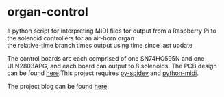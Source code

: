 # organ-control
a python script for interpreting MIDI files for output from a Raspberry Pi to the solenoid controllers for an air-horn organ  
the relative-time branch times output using time since last update

The control boards are each comprised of one SN74HC595N and one ULN2803APG, and each board can output to 8 solenoids. The PCB design can be found [here](https://oshpark.com/shared_projects/1s1tc9fm).This project requires [py-spidev](https://github.com/doceme/py-spidev) and [python-midi](https://github.com/vishnubob/python-midi/tree/feature/python3).

The project blog can be found [here](https://diwhyorgan.blogspot.com).
